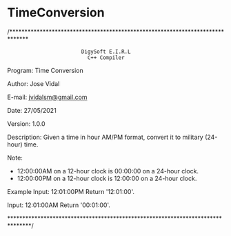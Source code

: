 # TimeConversion

/******************************************************************************

                            DigySoft E.I.R.L
                              C++ Compiler

Program: Time Conversion

Author: Jose Vidal

E-mail: jvidalsm@gmail.com

Date: 27/05/2021

Version: 1.0.0

Description:
Given a time in hour AM/PM format, convert it to military (24-hour) time.

Note:
- 12:00:00AM on a 12-hour clock is 00:00:00 on a 24-hour clock.
- 12:00:00PM on a 12-hour clock is 12:00:00 on a 24-hour clock.

Example
Input: 12:01:00PM
Return '12:01:00'.

Input: 12:01:00AM
Return '00:01:00'.

*******************************************************************************/

